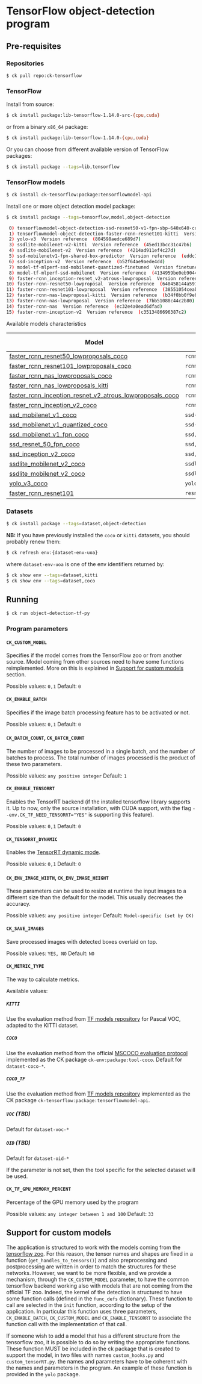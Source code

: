 # TensorFlow object-detection program

## Pre-requisites

### Repositories

```bash
$ ck pull repo:ck-tensorflow
```

### TensorFlow

Install from source:
```bash
$ ck install package:lib-tensorflow-1.14.0-src-{cpu,cuda}
```
or from a binary `x86_64` package:
```bash
$ ck install package:lib-tensorflow-1.14.0-{cpu,cuda}
```

Or you can choose from different available version of TensorFlow packages:
```bash
$ ck install package --tags=lib,tensorflow
```

### TensorFlow models
```bash
$ ck install ck-tensorflow:package:tensorflowmodel-api
```

Install one or more object detection model package:
```bash
$ ck install package --tags=tensorflow,model,object-detection

 0) tensorflowmodel-object-detection-ssd-resnet50-v1-fpn-sbp-640x640-coco  Version 20180703  (09baac5e6f931db2)
 1) tensorflowmodel-object-detection-faster-rcnn-resnet101-kitti  Version 20170714  (36131254c4390390)
 2) yolo-v3  Version reference  (804598aedce689d7)
 3) ssdlite-mobilenet-v2-kitti  Version reference  (45ed13bcc31c47b6)
 4) ssdlite-mobilenet-v2  Version reference  (4214ad911ef4c27d)
 5) ssd-mobilenetv1-fpn-shared-box-predictor  Version reference  (eddc13966e0464f9)
 6) ssd-inception-v2  Version reference  (b52f64ae9aede4dd)
 7) model-tf-mlperf-ssd-mobilenet-quantized-finetuned  Version finetuned  (9e5de6f4f46b0da0)
 8) model-tf-mlperf-ssd-mobilenet  Version reference  (4134959be0eb9044)
 9) faster-rcnn_inception-resnet_v2-atrous-lowproposal  Version reference  (827991e9114dc991)
10) faster-rcnn-resnet50-lowproposal  Version reference  (640458144a59763d)
11) faster-rcnn-resnet101-lowproposal  Version reference  (38551054ceabf2e2)
12) faster-rcnn-nas-lowproposal-kitti  Version reference  (b34f0bb0f9ebe5b9)
13) faster-rcnn-nas-lowproposal  Version reference  (7bb51088c44c2b80)
14) faster-rcnn-nas  Version reference  (ec32e4a0ead6dfad)
15) faster-rcnn-inception-v2  Version reference  (c3513486696387c2)

```
Available models characteristics


| Model | Unique CK Tags (`<tags>`) | Is Custom? | Dataset |
| --- | --- | --- | --- |
| [faster\_rcnn\_resnet50\_lowproposals\_coco](https://github.com/tensorflow/models/blob/master/research/object_detection/g3doc/detection_model_zoo.md)  | `rcnn,lowproposal,resnet50`  | 0 | coco |
| [faster\_rcnn\_resnet101\_lowproposals\_coco](https://github.com/tensorflow/models/blob/master/research/object_detection/g3doc/detection_model_zoo.md) | `rcnn,lowproposal,resnet101` | 0 | coco |
| [faster\_rcnn\_nas\_lowproposals\_coco](https://github.com/tensorflow/models/blob/master/research/object_detection/g3doc/detection_model_zoo.md)       | `rcnn,lowproposal,nas,vcoco` | 0 | coco |
| [faster\_rcnn\_nas\_lowproposals\_kitti](TBD)       | `rcnn,lowproposal,nas,vkitti`      | 0 | kitti |
| [faster\_rcnn\_inception\_resnet\_v2\_atrous\_lowproposals\_coco](https://github.com/tensorflow/models/blob/master/research/object_detection/g3doc/detection_model_zoo.md) | `rcnn,lowproposal,inception,resnetv2` | 0 | coco |
| [faster\_rcnn\_inception\_v2\_coco](https://github.com/tensorflow/models/blob/master/research/object_detection/g3doc/detection_model_zoo.md)           | `rcnn,inceptionv2`           | 0 | coco |
| [ssd\_mobilenet\_v1\_coco](https://github.com/tensorflow/models/blob/master/research/object_detection/g3doc/detection_model_zoo.md)            | `ssd-mobilenet,non-quantized,mlperf` | 0 | coco |
| [ssd\_mobilenet\_v1\_quantized\_coco](https://github.com/tensorflow/models/blob/master/research/object_detection/g3doc/detection_model_zoo.md) | `ssd-mobilenet,quantized`            | 0 | coco |
| [ssd\_mobilenet\_v1\_fpn\_coco](https://github.com/tensorflow/models/blob/master/research/object_detection/g3doc/detection_model_zoo.md)       | `ssd,fpn`                            | 0 | coco |
| [ssd\_resnet\_50\_fpn\_coco](https://github.com/tensorflow/models/blob/master/research/object_detection/g3doc/detection_model_zoo.md)          | `ssd,resnet50`                       | 0 | coco |
| [ssd\_inception\_v2\_coco ](https://github.com/tensorflow/models/blob/master/research/object_detection/g3doc/detection_model_zoo.md)           | `ssd,inceptionv2`                    | 0 | coco |
| [ssdlite\_mobilenet\_v2\_coco](https://github.com/tensorflow/models/blob/master/research/object_detection/g3doc/detection_model_zoo.md)        | `ssdlite,vcoco`                      | 0 | coco |
| [ssdlite\_mobilenet\_v2\_coco](TBD)        | `ssdlite,vkitti`                     | 0 | kitti |
| [yolo\_v3\_coco](https://github.com/YunYang1994/tensorflow-yolov3)                                                                             | `yolo`                               | 1 | coco |
| [faster\_rcnn\_resnet101](https://github.com/tensorflow/models/blob/master/research/object_detection/g3doc/detection_model_zoo.md) | `resnet101,vkitti` | 0 | kitti |
 
 



### Datasets
```bash
$ ck install package --tags=dataset,object-detection
```

**NB:** If you have previously installed the `coco` or `kitti` datasets, you should probably renew them:
```bash
$ ck refresh env:{dataset-env-uoa}
```
where `dataset-env-uoa` is one of the env identifiers returned by:
```bash
$ ck show env --tags=dataset,kitti
$ ck show env --tags=dataset,coco
```


## Running

```bash
$ ck run object-detection-tf-py
```

### Program parameters

#### `CK_CUSTOM_MODEL`

Specifies if the model comes from the TensorFlow zoo or from another source.
Model coming from other sources need to have some functions reimplemented. More on this is explained in [Support for custom models](#custom_models) section.

Possible values: `0,1`
Default: `0`
#### `CK_ENABLE_BATCH`
Specifies if the image batch processing feature has to be activated or not.

Possible values: `0,1`
Default: `0`
#### `CK_BATCH_COUNT`, `CK_BATCH_COUNT`

The number of images to be processed in a single batch, and the number of batches to process. The total number of images processed is the product of these two parameters.

Possible values: `any positive integer`
Default: `1`

#### `CK_ENABLE_TENSORRT`

Enables the TensorRT backend (if the installed tensorflow library supports it. Up to now, only the source installation, with CUDA support, with the flag `--env.CK_TF_NEED_TENSORRT="YES"` is supporting this feature).

Possible values: `0,1`
Default: `0`

#### `CK_TENSORRT_DYNAMIC`

Enables the [TensorRT dynamic mode](https://docs.nvidia.com/deeplearning/frameworks/tf-trt-user-guide/index.html#static-dynamic-mode).

Possible values: `0,1`
Default: `0`

#### `CK_ENV_IMAGE_WIDTH`, `CK_ENV_IMAGE_HEIGHT`

These parameters can be used to resize at runtime the input images to a different size than the default for the model. This usually decreases the accuracy. 
 
Possible values: `any positive integer`
Default:  `Model-specific (set by CK)`

#### `CK_SAVE_IMAGES`

Save processed images with detected boxes overlaid on top.

Possible values: `YES, NO`
Default: `NO`

#### `CK_METRIC_TYPE`

The way to calculate metrics.

Available values:

##### `KITTI` 
Use the evaluation method from  [TF models repository](https://github.com/tensorflow/models/tree/master/research/object_detection/metrics) for Pascal VOC, adapted to the KITTI dataset.

##### `COCO`
Use the evaluation method from the official [MSCOCO evaluation protocol](http://cocodataset.org/#detections-eval) implemented as the CK package `ck-env:package:tool-coco`. Default for `dataset-coco-*`.

##### `COCO_TF`
Use the evaluation method from [TF models repository](https://github.com/tensorflow/models/tree/master/research/object_detection/metrics) implemented as the CK package `ck-tensorflow:package:tensorflowmodel-api`.

##### `VOC` (**TBD**)
Default for `dataset-voc-*`

##### `OID` (**TBD**)
Default for `dataset-oid-*`

If the parameter is not set, then the tool specific for the selected dataset will be used.

#### `CK_TF_GPU_MEMORY_PERCENT`

Percentage of the GPU memory used by the program

Possible values: `any integer between 1 and 100`
Default: `33`

<a name="custom_models"></a>
## Support for custom models

The application is structured to work with the models coming from the [tensorflow zoo](https://github.com/tensorflow/models/blob/master/research/object_detection/g3doc/detection_model_zoo.md). For this reason, the tensor names and shapes are fixed in a function (`get_handles_to_tensors()`) and also preprocessing and postprocessing are written in order to match the structures for these networks.
However, we want to be more flexible, and we provide a mechanism, through the `CK_CUSTOM_MODEL` parameter, to have the common tensorflow backend working also with models that are not coming from the official TF zoo.
Indeed, the kernel of the detection is structured to have some function calls (defined in the `func_defs` dictionary). These function to call are selected in the `init` function, according to the setup of the application. In particular this function uses three parameters, `CK_ENABLE_BATCH`, `CK_CUSTOM_MODEL` and `CK_ENABLE_TENSORRT` to associate the function call with the implementation of that call.

If someone wish to add a model that has a different structure from the tensorflow zoo, it is possible to do so by writing the appropriate functions.
These function MUST be included in the ck package that is created to support the model, in two files with names `custom_hooks.py` and `custom_tensorRT.py`. the names and parameters have to be coherent with the names and parameters in the program. An example of these function is provided in the `yolo` package.





